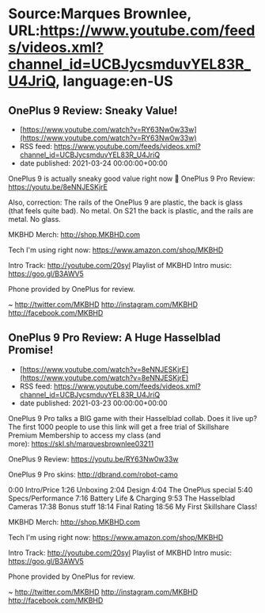 # Source:Marques Brownlee, URL:https://www.youtube.com/feeds/videos.xml?channel_id=UCBJycsmduvYEL83R_U4JriQ, language:en-US

## OnePlus 9 Review: Sneaky Value!
 - [https://www.youtube.com/watch?v=RY63Nw0w33w](https://www.youtube.com/watch?v=RY63Nw0w33w)
 - RSS feed: https://www.youtube.com/feeds/videos.xml?channel_id=UCBJycsmduvYEL83R_U4JriQ
 - date published: 2021-03-24 00:00:00+00:00

OnePlus 9 is actually sneaky good value right now 👀
OnePlus 9 Pro Review: https://youtu.be/8eNNJESKjrE

Also, correction: The rails of the OnePlus 9 are plastic, the back is glass (that feels quite bad). No metal. On S21 the back is plastic, and the rails are metal. No glass.

MKBHD Merch: http://shop.MKBHD.com

Tech I'm using right now: https://www.amazon.com/shop/MKBHD

Intro Track: http://youtube.com/20syl
Playlist of MKBHD Intro music: https://goo.gl/B3AWV5

Phone provided by OnePlus for review.

~
http://twitter.com/MKBHD
http://instagram.com/MKBHD
http://facebook.com/MKBHD

## OnePlus 9 Pro Review: A Huge Hasselblad Promise!
 - [https://www.youtube.com/watch?v=8eNNJESKjrE](https://www.youtube.com/watch?v=8eNNJESKjrE)
 - RSS feed: https://www.youtube.com/feeds/videos.xml?channel_id=UCBJycsmduvYEL83R_U4JriQ
 - date published: 2021-03-23 00:00:00+00:00

OnePlus 9 Pro talks a BIG game with their Hasselblad collab. Does it live up?
The first 1000 people to use this link will get a free trial of Skillshare Premium Membership to access my class (and more): https://skl.sh/marquesbrownlee03211

OnePlus 9 Review: https://youtu.be/RY63Nw0w33w

OnePlus 9 Pro skins: http://dbrand.com/robot-camo

0:00 Intro/Price
1:26 Unboxing
2:04 Design
4:04 The OnePlus special
5:40 Specs/Performance
7:16 Battery Life & Charging
9:53 The Hasselblad Cameras
17:38 Bonus stuff
18:14 Final Rating
18:56 My First Skillshare Class!

MKBHD Merch: http://shop.MKBHD.com

Tech I'm using right now: https://www.amazon.com/shop/MKBHD

Intro Track: http://youtube.com/20syl
Playlist of MKBHD Intro music: https://goo.gl/B3AWV5

Phone provided by OnePlus for review.

~
http://twitter.com/MKBHD
http://instagram.com/MKBHD
http://facebook.com/MKBHD


